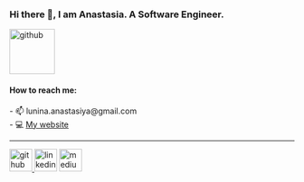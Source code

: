 <h3>Hi there 👋, I am Anastasia. A Software Engineer.</h3>
<img src='https://user-images.githubusercontent.com/94207798/165857430-8c374d84-e56a-4a89-9966-edb03cb62c6a.png' alt='github' height='80'>  
<h4>How to reach me:</h4> 
- 📫 lunina.anastasiya@gmail.com 
<br>
- 💻 <a href="https://anastasia-codes.netlify.app/" target="_blank">My website</a>
<br>
<hr>
<a href="https://github.com/AnastasiaLunina" target="_blank"><img src='https://cdn.jsdelivr.net/npm/simple-icons@3.0.1/icons/github.svg' alt='github' height='40' target="_blank"> </a> <a href="https://www.linkedin.com/in/anastasia-lunina/" target="_blank"><img src='https://cdn.jsdelivr.net/npm/simple-icons@3.0.1/icons/linkedin.svg' alt='linkedin' height='40' target="_blank"></a> <a href="https://medium.com/@lunina.anastasiya" target="_blank"><img src='https://cdn.jsdelivr.net/npm/simple-icons@3.0.1/icons/medium.svg' alt='medium' height='40' target="_blank"></a>


